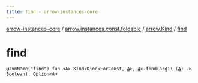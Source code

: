```yaml
---
title: find - arrow-instances-core
---
```


[arrow-instances-core](../../index.html) / [arrow.instances.const.foldable](../index.html) / [arrow.Kind](index.html) / [find](./find.html)

# find

`@JvmName("find") fun <A> Kind<Kind<ForConst, `[`A`](find.html#A)`>, `[`A`](find.html#A)`>.find(arg1: (`[`A`](find.html#A)`) -> `[`Boolean`](https://kotlinlang.org/api/latest/jvm/stdlib/kotlin/-boolean/index.html)`): Option<`[`A`](find.html#A)`>`
